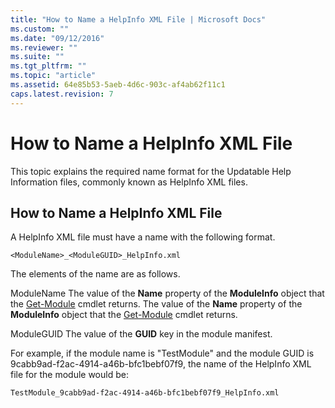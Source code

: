 ```yaml
---
title: "How to Name a HelpInfo XML File | Microsoft Docs"
ms.custom: ""
ms.date: "09/12/2016"
ms.reviewer: ""
ms.suite: ""
ms.tgt_pltfrm: ""
ms.topic: "article"
ms.assetid: 64e85b53-5aeb-4d6c-903c-af4ab62f11c1
caps.latest.revision: 7
---
```

# How to Name a HelpInfo XML File

This topic explains the required name format for the Updatable Help Information files, commonly known as HelpInfo XML files.

## How to Name a HelpInfo XML File

 A HelpInfo XML file must have a name with the following format.

 `<ModuleName>_<ModuleGUID>_HelpInfo.xml`

 The elements of the name are as follows.

 ModuleName
 The value of the **Name** property of the **ModuleInfo** object that the [Get-Module](/powershell/module/Microsoft.PowerShell.Core/Get-Module) cmdlet returns.
 The value of the **Name** property of the **ModuleInfo** object that the [Get-Module](/powershell/module/Microsoft.PowerShell.Core/Get-Module) cmdlet returns.

 ModuleGUID
 The value of the **GUID** key in the module manifest.

 For example, if the module name is "TestModule" and the module GUID is 9cabb9ad-f2ac-4914-a46b-bfc1bebf07f9, the name of the HelpInfo XML file for the module would be:

 `TestModule_9cabb9ad-f2ac-4914-a46b-bfc1bebf07f9_HelpInfo.xml`